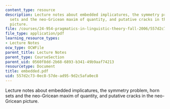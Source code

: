 ```yaml
---
content_type: resource
description: Lecture notes about embedded implicatures, the symmetry problem, horn
  sets and the neo-Gricean maxim of quantity, and putative cracks in the neo-Gricean
  picture.
file: /courses/24-954-pragmatics-in-linguistic-theory-fall-2006/557d2c730ec857dead959d2c5afa0ec8_embedded.pdf
file_type: application/pdf
learning_resource_types:
- Lecture Notes
ocw_type: OCWFile
parent_title: Lecture Notes
parent_type: CourseSection
parent_uid: 0560f8dd-2b68-6893-b341-49b9aaf74213
resourcetype: Document
title: embedded.pdf
uid: 557d2c73-0ec8-57de-ad95-9d2c5afa0ec8
---
```

Lecture notes about embedded implicatures, the symmetry problem, horn sets and the neo-Gricean maxim of quantity, and putative cracks in the neo-Gricean picture.


